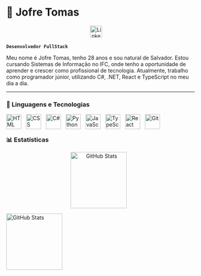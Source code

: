 # 🥷 Jofre Tomas

<p align="center">
  <a href="https://www.linkedin.com/in/jofre-tomas-811113197/"><img width="32px" alt="LinkedIn" title="LinkedIn" src="https://i.imgur.com/yRpa1dQ.png"/></a>
  &#8287;&#8287;&#8287;&#8287;&#8287;
</p>



**`Desenvolvedor FullStack`**

Meu nome é Jofre Tomas, tenho 28 anos e sou natural de Salvador. Estou cursando Sistemas de Informação no IFC, onde tenho a oportunidade de aprender e crescer como profissional de tecnologia. Atualmente, trabalho como programador júnior, utilizando C#, .NET, React e TypeScript no meu dia a dia. 


---



### 🤖 Linguagens e Tecnologias

<img 
    align="left" 
    alt="HTML"
    title="HTML" 
    width="40px" 
    style="padding-right: 10px;" 
    src="https://cdn.jsdelivr.net/gh/devicons/devicon@latest/icons/html5/html5-original.svg" 
/>
<img 
    align="left" 
    alt="CSS" 
    title="CSS"
    width="40px" 
    style="padding-right: 10px;" 
    src="https://cdn.jsdelivr.net/gh/devicons/devicon@latest/icons/css3/css3-original.svg" 
/>
<img
    align="left" 
    alt="C#" 
    title="C#"
    width="40px" 
    style="padding-right: 10px;" 
    src="https://cdn.jsdelivr.net/gh/devicons/devicon@latest/icons/csharp/csharp-original.svg" 
/>
<img 
    align="left" 
    alt="Python" 
    title="Python"
    width="40px" 
    style="padding-right: 10px;" 
    src="https://cdn.jsdelivr.net/gh/devicons/devicon@latest/icons/python/python-original.svg" 
/>
<img 
    align="left" 
    alt="JavaScript" 
    title="JavaScript"
    width="40px" 
    style="padding-right: 10px;" 
    src="https://cdn.jsdelivr.net/gh/devicons/devicon@latest/icons/javascript/javascript-original.svg" 
/>
<img 
    align="left" 
    alt="TypeScript"
    title="TypeScript" 
    width="40px" 
    style="padding-right: 10px;" 
    src="https://cdn.jsdelivr.net/gh/devicons/devicon@latest/icons/typescript/typescript-original.svg" 
/>
<img 
    align="left" 
    alt="React"
    title="React" 
    width="40px" 
    style="padding-right: 10px;"
    src="https://cdn.jsdelivr.net/gh/devicons/devicon@latest/icons/react/react-original.svg" 
/>
          
<img 
    align="left" 
    alt="Git" 
    title="Git"
    width="40px" 
    style="padding-right: 10px;" 
    src="https://cdn.jsdelivr.net/gh/devicons/devicon@latest/icons/git/git-original.svg" 
/>



<br/>
<br/>

### 📊 Estatísticas

<p align="center">
  <img
    align="center"
    align="left" 
    alt="GitHub Stats" 
    height="150" 
    style="padding-right: 10px;" 
    src="https://github-readme-stats.vercel.app/api?username=JofreTomas&show_icons=true&theme=tokyonight&include_all_commits=true&locale=pt-br" 
  />

<img 
      align="center"
      align="left" 
      alt="GitHub Stats" 
      height="150" 
      src="https://github-readme-stats.vercel.app/api/top-langs/?username=JofreTomas&theme=tokyonight&layout=compact&custom_title=Tecnologias&langs_count=9" 
  />

</p>
